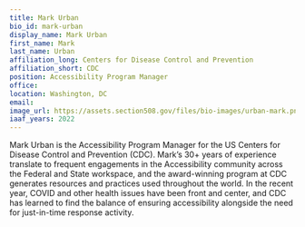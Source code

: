 ```yaml
---
title: Mark Urban
bio_id: mark-urban
display_name: Mark Urban
first_name: Mark
last_name: Urban
affiliation_long: Centers for Disease Control and Prevention
affiliation_short: CDC
position: Accessibility Program Manager
office: 
location: Washington, DC
email: 
image_url: https://assets.section508.gov/files/bio-images/urban-mark.png
iaaf_years: 2022
---
```

Mark Urban is the Accessibility Program Manager for the US Centers for Disease Control and Prevention (CDC).  Mark’s 30+ years of experience translate to frequent engagements in the Accessibility community across the Federal and State workspace, and the award-winning program at CDC generates resources and practices used throughout the world.  In the recent year, COVID and other health issues have been front and center, and CDC has learned to find the balance of ensuring accessibility alongside the need for just-in-time response activity.